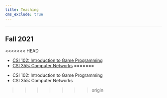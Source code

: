```yaml
---
title: Teaching
cms_exclude: true
---
```

---
## Fall 2021
<<<<<<< HEAD
* [CSI 102: Introduction to Game Programming](/courses/intro-gaming-python/)
* [CSI 355: Computer Networks](/courses/intro-gaming-python/)
=======
<!-- * CSI 102: [Introduction to Game Programming](./content/teaching/cs102_f21) -->
* CSI 102: Introduction to Game Programming
* CSI 355: Computer Networks
>>>>>>> origin

